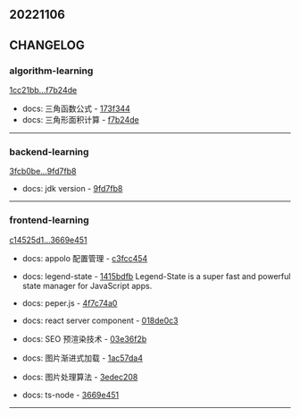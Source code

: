 ## 20221106

## CHANGELOG

### algorithm-learning

[1cc21bb...f7b24de](https://github.com/zhbhun/algorithm-learning/compare/1cc21bb...f7b24de)

* docs: 三角函数公式 - [173f344](https://github.com/zhbhun/algorithm-learning/commit/173f344999900f7ddf477a84c87439d8e37ee449)
* docs: 三角形面积计算 - [f7b24de](https://github.com/zhbhun/algorithm-learning/commit/f7b24de1620854a7c01308fa1ed10427c1f6ddb6)

---

### backend-learning

[3fcb0be...9fd7fb8](https://github.com/zhbhun/backend-learning/compare/3fcb0be...9fd7fb8)

* docs: jdk version - [9fd7fb8](https://github.com/zhbhun/backend-learning/commit/9fd7fb82aa17bd89b3ad709ed9925becce2eb328)

---

### frontend-learning

[c14525d1...3669e451](https://github.com/zhbhun/frontend-learning/compare/c14525d1...3669e451)

* docs: appolo 配置管理 - [c3fcc454](https://github.com/zhbhun/frontend-learning/commit/c3fcc4549bf6ff88fb586d07669d684b3d5c1788)
* docs: legend-state - [1415bdfb](https://github.com/zhbhun/frontend-learning/commit/1415bdfb2f17dcd494f9ab0d4bba71c31b4c7e5c)
    Legend-State is a super fast and powerful state manager for JavaScript apps.
    

* docs: peper.js - [4f7c74a0](https://github.com/zhbhun/frontend-learning/commit/4f7c74a07e70291e52b4b3da7ab28f07a33efa02)
* docs: react server component - [018de0c3](https://github.com/zhbhun/frontend-learning/commit/018de0c32dce89c925938fa7c55fd764b10acd50)
* docs: SEO 预渲染技术 - [03e36f2b](https://github.com/zhbhun/frontend-learning/commit/03e36f2bc66a5e66519c14fead06ee6cc335086f)
* docs: 图片渐进式加载 - [1ac57da4](https://github.com/zhbhun/frontend-learning/commit/1ac57da4f6b335688d7d370db813b3a568fa06c5)
* docs: 图片处理算法 - [3edec208](https://github.com/zhbhun/frontend-learning/commit/3edec208f61f637ca95705cbe5dbde5e039cf7e7)
* docs: ts-node - [3669e451](https://github.com/zhbhun/frontend-learning/commit/3669e4519baf2e71f3ef5849338bc99d19ba64f6)

---

